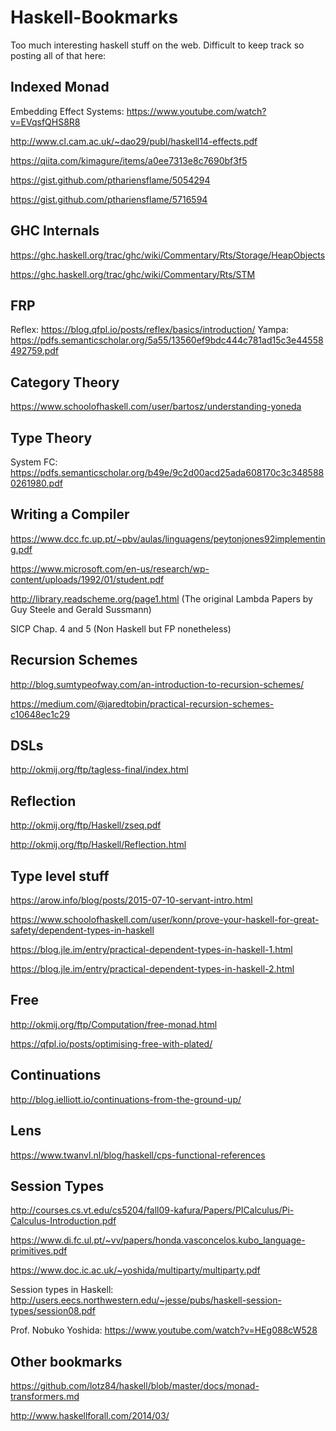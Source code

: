 # Haskell-Bookmarks
Too much interesting haskell stuff on the web. Difficult to keep track so posting all of that here:

Indexed Monad
-------------
Embedding Effect Systems: https://www.youtube.com/watch?v=EVqsfQHS8R8

http://www.cl.cam.ac.uk/~dao29/publ/haskell14-effects.pdf

https://qiita.com/kimagure/items/a0ee7313e8c7690bf3f5

https://gist.github.com/pthariensflame/5054294

https://gist.github.com/pthariensflame/5716594

GHC Internals
-------------
https://ghc.haskell.org/trac/ghc/wiki/Commentary/Rts/Storage/HeapObjects

https://ghc.haskell.org/trac/ghc/wiki/Commentary/Rts/STM

FRP
---
Reflex: https://blog.qfpl.io/posts/reflex/basics/introduction/
Yampa: https://pdfs.semanticscholar.org/5a55/13560ef9bdc444c781ad15c3e44558492759.pdf

Category Theory
---------------
https://www.schoolofhaskell.com/user/bartosz/understanding-yoneda

Type Theory
-----------
System FC: https://pdfs.semanticscholar.org/b49e/9c2d00acd25ada608170c3c3485880261980.pdf

Writing a Compiler
------------------
https://www.dcc.fc.up.pt/~pbv/aulas/linguagens/peytonjones92implementing.pdf

https://www.microsoft.com/en-us/research/wp-content/uploads/1992/01/student.pdf

http://library.readscheme.org/page1.html (The original Lambda Papers by Guy Steele and Gerald Sussmann)

SICP Chap. 4 and 5 (Non Haskell but FP nonetheless)

Recursion Schemes
-----------------
http://blog.sumtypeofway.com/an-introduction-to-recursion-schemes/

https://medium.com/@jaredtobin/practical-recursion-schemes-c10648ec1c29

DSLs
----
http://okmij.org/ftp/tagless-final/index.html

Reflection
----------
http://okmij.org/ftp/Haskell/zseq.pdf 

http://okmij.org/ftp/Haskell/Reflection.html

Type level stuff
----------------
https://arow.info/blog/posts/2015-07-10-servant-intro.html

https://www.schoolofhaskell.com/user/konn/prove-your-haskell-for-great-safety/dependent-types-in-haskell

https://blog.jle.im/entry/practical-dependent-types-in-haskell-1.html

https://blog.jle.im/entry/practical-dependent-types-in-haskell-2.html

Free
----
http://okmij.org/ftp/Computation/free-monad.html

https://qfpl.io/posts/optimising-free-with-plated/

Continuations
-------------
http://blog.ielliott.io/continuations-from-the-ground-up/

Lens
----
https://www.twanvl.nl/blog/haskell/cps-functional-references

Session Types
-------------
http://courses.cs.vt.edu/cs5204/fall09-kafura/Papers/PICalculus/Pi-Calculus-Introduction.pdf

https://www.di.fc.ul.pt/~vv/papers/honda.vasconcelos.kubo_language-primitives.pdf

https://www.doc.ic.ac.uk/~yoshida/multiparty/multiparty.pdf

Session types in Haskell: http://users.eecs.northwestern.edu/~jesse/pubs/haskell-session-types/session08.pdf

Prof. Nobuko Yoshida: https://www.youtube.com/watch?v=HEg088cW528


Other bookmarks
---------------
https://github.com/lotz84/haskell/blob/master/docs/monad-transformers.md

http://www.haskellforall.com/2014/03/
